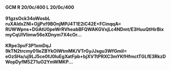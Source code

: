 #### GCM R 20/0c/400 L 20/0c/400
**91gzsOck34oWosbL**<br/>**ruXAIdxZNl+OjjPxf9BOnjMPJ4T1E2iC42E+FCinqqA=**<br/>**RUWWpns+DGAtU0peWrRVheabBFQWAKGVxjLc4NDmt/E3HuuQtHirBixmyCqUIVIimw56eXDnym7X4cOr...**<br/><br/>
**KRpe3pvF3P1xmDqJ**<br/>**9kTN2trcmy01IeZBYkOlWtmMK/VTrGyJJsgu3WfGmiI=**<br/>**eOzSHa/uj9LJ5ce0fJ0luEgXatFpb+bjXVTtPRXC3mYKfHfmctTGLfE3RkzDWopDyfM5Z71uO2YmWMKP...**